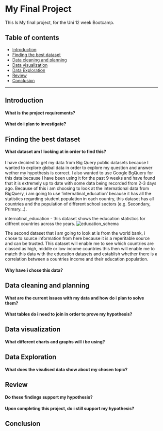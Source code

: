 # My Final Project
This Is My final project, for the Uni 12 week Bootcamp.

## Table of contents
- [Introduction](#Introduction)
- [Finding the best dataset](#Finding-the-best-dataset)
- [Data cleaning and planning](#Data-cleaning-and-planning)
- [Data visualization](#Data-visualization)
- [Data Exploration](#Data-Exploration)
- [Review](#Review)
- [Conclusion](#Conclusion)

---
## Introduction
#### What is the project requirements?	
#### What do i plan to investigate?	
## Finding the best dataset	
#### What dataset am I looking at in order to find this?	
I have decided to get my data from Big Query public datasets because I wanted to explore global data in order to explore my question and answer wether my hypothesis is correct. I also wanted to use Google BgQuery for this data because I have been using it for the past 9 weeks and have found that it is extremely up to date with some data being recorded from 2-3 days ago.
Because of this i am choosing to look at the international data from BigQuery, i am going to use ‘internatinal_education’ because it has all the statistics regarding student population in each country, this dataset has all countries and the population of different school sectors (e.g. Secondary, Primary…). 


internatinal_education - this dataset shows the education statistics for diffrent countries across the years. 
![education_schema](Education_schema.png)

The second dataset that i am going to look at is from the world bank, i chose to source information from here because it is a reperitable source and can be trusted. This dataset will enable me to see which countries are classed as high, middle or low income countries this then will enable me to match this data with the education datasets and establish whether there is a correlation between a countries income and their education population. 

#### Why have i chose this data?	
## Data cleaning and planning	
#### What are the current issues with my data and how do i plan to solve them?	
#### What tables do i need to join in order to prove my hypothesis?	
## Data visualization	
#### What different charts and graphs will i be using?	
## Data Exploration
#### What does the visulised data show about my chosen topic?	
## Review	
#### Do these findings support my hypothesis?	
#### Upon completing this project, do i still support my hypothesis?	
## Conclusion
